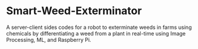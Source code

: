 # Smart-Weed-Exterminator
A server-client sides codes for a robot to exterminate weeds in farms using chemicals by differentiating a weed from a plant in real-time using Image Processing, ML, and Raspberry Pi.
